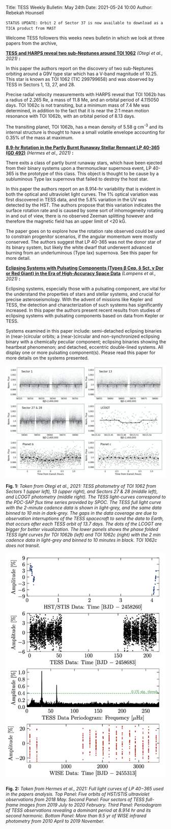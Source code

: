 Title: TESS Weekly Bulletin: May 24th
Date: 2021-05-24 10:00
Author: Rebekah Hounsell

`STATUS UPDATE: Orbit 2 of Sector 37 is now available to download as a TICA product from MAST`

Welcome TESS followers this weeks news bulletin in which we look at three papers from the archive, 

**[TESS and HARPS reveal two sub-Neptunes around TOI 1062](https://arxiv.org/abs/2105.01945)** *(Otegi et al., 2021)* **:**

In this paper the authors report on the discovery of two sub-Neptunes orbiting around a G9V type star which has a V-band magnitude of 10.25. This star is known as TOI 1062 (TIC 299799658) and was observed by TESS in Sectors 1, 13, 27, and 28. 

Precise radial velocity measurements with HARPS reveal that TOI 1062b has a  radius of 2.265 Re, a mass of 11.8 Me, and an orbital period of 4.115050 days. TOI 1062c is not transiting, but a minimum mass of 7.4 Me was determined, in addition to the fact that it is near the 2:1 mean motion resonance with TOI 1062b, with an orbital period of 8.13  days. 

The transiting planet, TOI 1062b, has a mean density of  5.58 g cm<sup>-3</sup> and its internal structure is thought to have a small volatile envelope accounting for 0.35% of the mass at maximum.

**[8.9-hr Rotation in the Partly Burnt Runaway Stellar Remnant LP 40-365 (GD 492)](https://arxiv.org/abs/2105.06480)** *(Hermes et al.,  2021)* **:**

There exits a class of partly burnt runaway stars, which have been ejected from their binary systems upon a thermonuclear supernova event, LP 40-365 is the prototype of this class. This object is thought to be cause by a subluminous Type Iax supernova that failed to destroy the host star. 

In this paper the authors report on an 8.914-hr variability that is evident in both the optical and ultraviolet light curves. The 1% optical variation was first discovered in TESS data, and the 5.8% variation in the UV was detected by the HST. The authors propose that this variation indicates the surface rotation rate and is caused by some sort of inhomogeneity rotating in and out of view, there is no observed Zeeman splitting however and therefore the magnetic field has an upper limit of <20 kG.

The paper goes on to explore how the rotation rate observed could be used to constrain progenitor scenarios, if the angular momentum were mostly conserved. The authors suggest that LP 40-365 was not the donor star of its binary system, but likely the  white dwarf that underwent advanced burning from an underluminous (Type Iax) supernova. See this paper for more detail.

**[Eclipsing Systems with Pulsating Components (Types β Cep, δ Sct, γ Dor or Red Giant) in the Era of High-Accuracy Space Data](https://arxiv.org/abs/2105.04463)** *(Lampens et al.,  2021)* **:**

Eclipsing systems, especially those with a pulsating component, are vital for the understand the properties of stars and stellar systems, and crucial for precise asteroseismology. With the advent of missions like Kepler and TESS, the detection and characterization of such systems has significantly increased. In this paper the authors present recent results from studies of eclipsing systems with pulsating components based on data from Kepler or TESS. 

Systems examined in this paper include: semi-detached eclipsing binaries in (near-)circular orbits; a (near-)circular and non-synchronized eclipsing binary with a chemically peculiar component; eclipsing binaries showing the heartbeat phenomenon; and detached, eccentric double-lined systems. All display one or more pulsating component(s). Please read this paper for more details on the systems presented.

![Otegi](images/news/Otegi_2021.png)

**Fig. 1:** *Taken from Otegi et al., 2021: TESS photometry of TOI 1062 from Sectors 1 (upper left), 13 (upper right), and Sectors 27 & 28 (middle left), and LCOGT photometry (middle right). The TESS light-curves correspond to the PDC-SAP flux time series provided by SPOC. The TESS full light curve with the 2-minute cadence data is shown in light-grey, and the same data binned to 10 min in dark-grey. The gaps in the data coverage are due to observation interruptions of the TESS spacecraft to send the data to Earth, that occurs after each TESS orbit of 13.7 days. The dots of the LCOGT are bigger for better visualization. The lower panels shows the phase folded TESS light curves for TOI 1062b (left) and TOI 1062c (right) with the 2 min cadence data in light-grey and binned to 10 minutes in black. TOI 1062c does not transit.*

![Hermes](images/news/Hermes_2021.png)

**Fig. 2:** *Taken from Hermes et al., 2021: Full light curves of LP 40−365 used in the papers analysis. Top Panel: Five orbits of HST/STIS ultraviolet observations from 2018 May. Second Panel: Four sectors of TESS full-frame images from 2019 July to 2020 February. Third Panel: Periodogram of TESS observations revealing a dominant period at 8.914 hr and its second harmonic. Bottom Panel: More than 9.5 yr of WISE infrared photometry from 2010 April to 2019 November.* 


